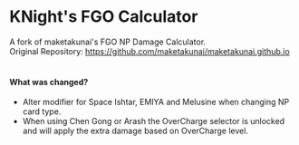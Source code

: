 # KNight's FGO Calculator
A fork of maketakunai's FGO NP Damage Calculator.<br />
Original Repository: https://github.com/maketakunai/maketakunai.github.io
<br />
<br />
#### What was changed?<br />
* Alter modifier for Space Ishtar, EMIYA and Melusine when changing NP card type.
* When using Chen Gong or Arash the OverCharge selector is unlocked and will apply the extra damage based on OverCharge level.

